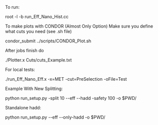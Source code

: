 To run:

root -l -b run_Eff_Nano_Hist.cc

To make plots with CONDOR (Almost Only Option)
Make sure you define what cuts you need (see .sh file)

condor_submit ../scripts/CONDOR_Plot.sh

After jobs finish do

./Plotter.x Cuts/cuts_Example.txt 

For local tests:

./run_Eff_Nano_Eff.x -x=MET -cut=PreSelection -oFile=Test

Example With New Splitting:

python run_setup.py -split 10 --eff --hadd -safety 100 -o $PWD/

Standalone hadd:

python run_setup.py --eff --only-hadd -o $PWD/
